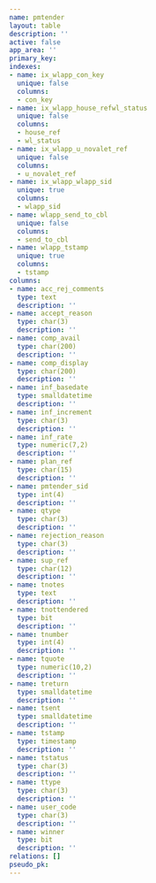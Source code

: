 ```yaml
---
name: pmtender
layout: table
description: ''
active: false
app_area: ''
primary_key: 
indexes:
- name: ix_wlapp_con_key
  unique: false
  columns:
  - con_key
- name: ix_wlapp_house_refwl_status
  unique: false
  columns:
  - house_ref
  - wl_status
- name: ix_wlapp_u_novalet_ref
  unique: false
  columns:
  - u_novalet_ref
- name: ix_wlapp_wlapp_sid
  unique: true
  columns:
  - wlapp_sid
- name: wlapp_send_to_cbl
  unique: false
  columns:
  - send_to_cbl
- name: wlapp_tstamp
  unique: true
  columns:
  - tstamp
columns:
- name: acc_rej_comments
  type: text
  description: ''
- name: accept_reason
  type: char(3)
  description: ''
- name: comp_avail
  type: char(200)
  description: ''
- name: comp_display
  type: char(200)
  description: ''
- name: inf_basedate
  type: smalldatetime
  description: ''
- name: inf_increment
  type: char(3)
  description: ''
- name: inf_rate
  type: numeric(7,2)
  description: ''
- name: plan_ref
  type: char(15)
  description: ''
- name: pmtender_sid
  type: int(4)
  description: ''
- name: qtype
  type: char(3)
  description: ''
- name: rejection_reason
  type: char(3)
  description: ''
- name: sup_ref
  type: char(12)
  description: ''
- name: tnotes
  type: text
  description: ''
- name: tnottendered
  type: bit
  description: ''
- name: tnumber
  type: int(4)
  description: ''
- name: tquote
  type: numeric(10,2)
  description: ''
- name: treturn
  type: smalldatetime
  description: ''
- name: tsent
  type: smalldatetime
  description: ''
- name: tstamp
  type: timestamp
  description: ''
- name: tstatus
  type: char(3)
  description: ''
- name: ttype
  type: char(3)
  description: ''
- name: user_code
  type: char(3)
  description: ''
- name: winner
  type: bit
  description: ''
relations: []
pseudo_pk: 
---
```


